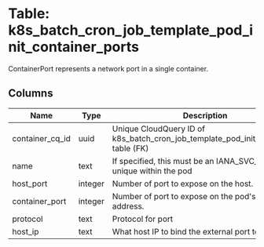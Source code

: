 
# Table: k8s_batch_cron_job_template_pod_init_container_ports
ContainerPort represents a network port in a single container.
## Columns
| Name        | Type           | Description  |
| ------------- | ------------- | -----  |
|container_cq_id|uuid|Unique CloudQuery ID of k8s_batch_cron_job_template_pod_init_containers table (FK)|
|name|text|If specified, this must be an IANA_SVC_NAME and unique within the pod|
|host_port|integer|Number of port to expose on the host.|
|container_port|integer|Number of port to expose on the pod's IP address.|
|protocol|text|Protocol for port|
|host_ip|text|What host IP to bind the external port to.|
